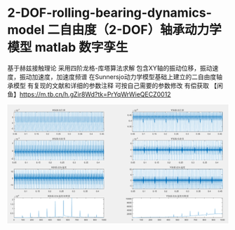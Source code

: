 # 2-DOF-rolling-bearing-dynamics-model 二自由度（2-DOF）轴承动力学模型 matlab 数字孪生
基于赫兹接触理论  采用四阶龙格-库塔算法求解 包含XY轴的振动位移，振动速度，振动加速度，加速度频谱
在Sunnersjo动力学模型基础上建立的二自由度轴承模型
有复现的文献和详细的参数注释 可按自己需要的参数修改
有偿获取
【闲鱼】https://m.tb.cn/h.gZir8Wd?tk=PrYqWrWieQECZ0012 
<div align="center">
  <img src="https://github.com/linstar12137/2-DOF-rolling-bearing-dynamics-model/blob/main/Quicker_20240416_164104.png">
</div>

